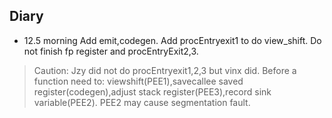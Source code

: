 ## Diary
* 12.5 morning
Add emit,codegen. Add procEntryexit1 to do view_shift. Do not finish fp register and procEntryExit2,3.
> Caution: Jzy did not do procEntryexit1,2,3 but vinx did. Before a function need to: viewshift(PEE1),savecallee saved register(codegen),adjust stack register(PEE3),record sink variable(PEE2).
> PEE2 may cause segmentation fault.